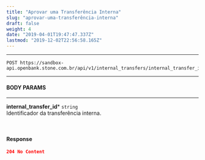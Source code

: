 ```yaml
---
title: "Aprovar uma Transferência Interna"
slug: "aprovar-uma-transferência-interna"
draft: false
weight: 4
date: "2019-04-01T19:47:47.337Z"
lastmod: "2019-12-02T22:56:58.165Z"
---
```

---

```http 
POST https://sandbox-api.openbank.stone.com.br/api/v1/internal_transfers/internal_transfer_id/approve
```
---

#### **BODY PARAMS**

---

**internal_transfer_id***  `string`
<br> Identificador da transferência interna.

<br>

#### **Response**

```JSON
204 No Content
